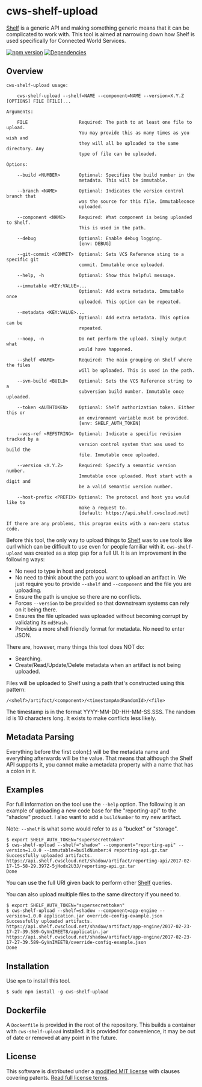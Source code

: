 cws-shelf-upload
================

[Shelf] is a generic API and making something generic means that it can be complicated to work with. This tool is aimed at narrowing down how Shelf is used specifically for Connected World Services.


[![npm version][npm-badge]][npm-link]
[![Dependencies][dependencies-badge]][dependencies-link]

Overview
--------

	cws-shelf-upload usage:

		cws-shelf-upload --shelf=NAME --component=NAME --version=X.Y.Z [OPTIONS] FILE [FILE]...

	Arguments:

		FILE                   Required: The path to at least one file to upload.
							   You may provide this as many times as you wish and
							   they will all be uploaded to the same directory. Any
							   type of file can be uploaded.

	Options:

		--build <NUMBER>       Optional: Specifies the build number in the
							   metadata. This will be immutable.

		--branch <NAME>        Optional: Indicates the version control branch that
							   was the source for this file. Immutableonce
							   uploaded.

		--component <NAME>     Required: What component is being uploaded to Shelf.
							   This is used in the path.

		--debug                Optional: Enable debug logging.
							   [env: DEBUG]

		--git-commit <COMMIT>  Optional: Sets VCS Reference sting to a specific git
							   commit. Immutable once uploaded.

		--help, -h             Optional: Show this helpful message.

		--immutable <KEY:VALUE>...
							   Optional: Add extra metadata. Immutable once
							   uploaded. This option can be repeated.

		--metadata <KEY:VALUE>...
							   Optional: Add extra metadata. This option can be
							   repeated.

		--noop, -n             Do not perform the upload. Simply output what
							   would have happened.

		--shelf <NAME>         Required: The main grouping on Shelf where the files
							   will be uploaded. This is used in the path.

		--svn-build <BUILD>    Optional: Sets the VCS Reference string to a
							   subversion build number. Immutable once uploaded.

		--token <AUTHTOKEN>    Optional: Shelf authorization token. Either this or
							   an environment variable must be provided.
							   [env: SHELF_AUTH_TOKEN]

		--vcs-ref <REFSTRING>  Optional: Indicate a specific revision tracked by a
							   version control system that was used to build the
							   file. Immutable once uploaded.

		--version <X.Y.Z>      Required: Specify a semantic version number.
							   Immutable once uploaded. Must start with a digit and
							   be a valid semantic version number.

		--host-prefix <PREFIX> Optional: The protocol and host you would like to
							   make a request to.
							   [default: https://api.shelf.cwscloud.net]

	If there are any problems, this program exits with a non-zero status code.

Before this tool, the only way to upload things to [Shelf] was to use tools like curl which can be difficult to use even for people familiar with it. `cws-shelf-upload` was created as a stop gap for a full UI. It is an improvement in the following ways:

* No need to type in host and protocol.
* No need to think about the path you want to upload an artifact in. We just require you to provide `--shelf` and `--component` and the file you are uploading.
* Ensure the path is unqiue so there are no conflicts.
* Forces `--version` to be provided so that downstream systems can rely on it being there.
* Ensures the file uploaded was uploaded without becoming corrupt by validating its `md5Hash`.
* Provides a more shell friendly format for metadata. No need to enter JSON.

There are, however, many things this tool does NOT do:

* Searching.
* Create/Read/Update/Delete metadata when an artifact is not being uploaded.

Files will be uploaded to Shelf using a path that's constructed using this pattern:

    /<shelf>/artifact/<component>/<timestampAndRandomId>/<file>

The timestamp is in the format YYYY-MM-DD-HH-MM-SS.SSS. The random id is 10 characters long. It exists to make conflicts less likely.


Metadata Parsing
----------------

Everything before the first colon(:) will be the metadata name and everything afterwards will be the value. That means that although the Shelf API supports it, you cannot make a metadata property with a name that has a colon in it.

Examples
--------

For full information on the tool use the `--help` option. The following is an example of uploading a new code base for the "reporting-api" to the "shadow" product. I also want to add a `buildNumber` to my new artifact.

Note: `--shelf` is what some would refer to as a "bucket" or "storage".

    $ export SHELF_AUTH_TOKEN="supersecrettoken"
    $ cws-shelf-upload --shelf="shadow" --component="reporting-api" --version=1.0.0 --immutable=buildNumber:4 reporting-api.gz.tar
    Successfully uploaded artifacts.
    https://api.shelf.cwscloud.net/shadow/artifact/reporting-api/2017-02-17-15-58-29.397Z-5jHodx2U3J/reporting-api.gz.tar
    Done

You can use the full URI given back to perform other [Shelf] queries.

You can also upload multiple files to the same directory if you need to.

    $ export SHELF_AUTH_TOKEN="supersecrettoken"
    $ cws-shelf-upload --shelf=shadow --component=app-engine --version=1.0.0 application.jar override-config-example.json
    Successfully uploaded artifacts.
    https://api.shelf.cwscloud.net/shadow/artifact/app-engine/2017-02-23-17-27-39.589-GyVnIMEET8/applicatin.jar
    https://api.shelf.cwscloud.net/shadow/artifact/app-engine/2017-02-23-17-27-39.589-GyVnIMEET8/override-config-example.json
    Done


Installation
------------

Use `npm` to install this tool.

    $ sudo npm install -g cws-shelf-upload

Dockerfile
----------

A `Dockerfile` is provided in the root of the repository. This builds a container with `cws-shelf-upload` installed. It is provided for convenience, it may be out of date or removed at any point in the future.

License
-------

This software is distributed under a [modified MIT license][LICENSE] with clauses covering patents. [Read full license terms][LICENSE].


[dependencies-badge]: https://img.shields.io/david/connected-world-services/cws-shelf-upload.svg
[dependencies-link]: https://david-dm.org/connected-world-services/cws-shelf-upload
[LICENSE]: LICENSE.md
[npm-badge]: https://img.shields.io/npm/v/cws-shelf-upload.svg
[npm-link]: https://npmjs.org/package/cws-shelf-upload
[Shelf]: https://github.com/not-nexus/shelf
